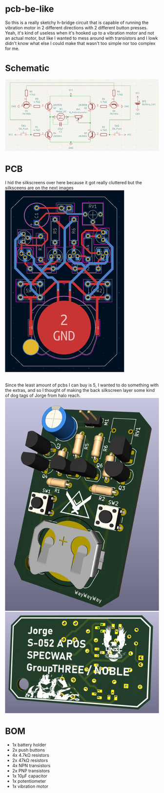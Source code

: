 # pcb-be-like
So this is a really sketchy h-bridge circuit that is capable of running the vibration motor in 2 different directions with 2 different button presses. Yeah, it's kind of useless when it's hooked up to a vibration motor and not an actual motor, but like I wanted to mess around with transistors and I lowk didn't know what else I could make that wasn't too simple nor too complex for me. 

# Schematic
![](images/schematic.png)

# PCB
I hid the silkscreens over here because it got really cluttered but the silksceens are on the next images
![](images/pcb.png)<br><br>

Since the least amount of pcbs I can buy is 5, I wanted to do something with the extras, and so I thought of making the back silkscreen layer some kind of dog tags of Jorge from halo reach.
![](images/3d_pcb_front.png) ![](images/3d_pcb_back.png)<br>

# BOM
* 1x battery holder
* 2x push buttons
* 4x 4.7kΩ resistors
* 2x 47kΩ resistors
* 4x NPN transistors
* 2x PNP transistors
* 1x 10μF capacitor
* 1x potentiometer
* 1x vibration motor
